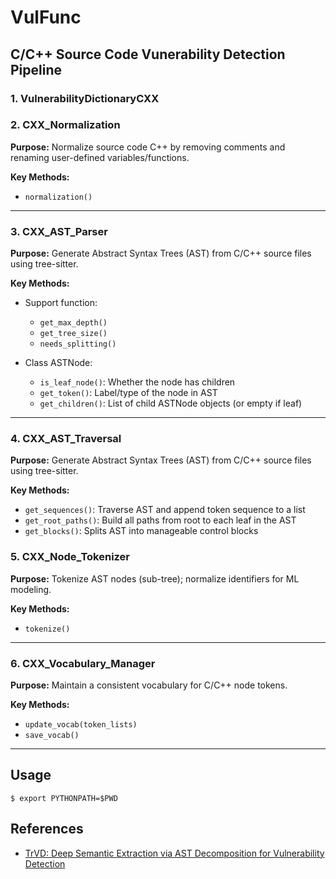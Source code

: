 # VulFunc

## C/C++ Source Code Vunerability Detection Pipeline

### 1. VulnerabilityDictionaryCXX

### 2. CXX_Normalization

**Purpose:** Normalize source code C++ by removing comments and renaming user-defined variables/functions.

**Key Methods:**

* `normalization()`

---

### 3. CXX_AST_Parser

**Purpose:** Generate Abstract Syntax Trees (AST) from C/C++ source files using tree-sitter.

**Key Methods:**

* Support function:
    * `get_max_depth()`
    * `get_tree_size()`
    * `needs_splitting()`

* Class ASTNode: 
    * `is_leaf_node()`: Whether the node has children
    * `get_token()`: Label/type of the node in AST
    * `get_children()`: List of child ASTNode objects (or empty if leaf)

---

### 4. CXX_AST_Traversal
**Purpose:** Generate Abstract Syntax Trees (AST) from C/C++ source files using tree-sitter.

**Key Methods:**

* `get_sequences()`: Traverse AST and append token sequence to a list
* `get_root_paths()`: Build all paths from root to each leaf in the AST
* `get_blocks()`: Splits AST into manageable control blocks

### 5. CXX_Node_Tokenizer

**Purpose:** Tokenize AST nodes (sub-tree); normalize identifiers for ML modeling.

**Key Methods:**

* `tokenize()`

---

### 6. CXX_Vocabulary_Manager

**Purpose:** Maintain a consistent vocabulary for C/C++ node tokens.

**Key Methods:**

* `update_vocab(token_lists)`
* `save_vocab()`

---

## Usage

```
$ export PYTHONPATH=$PWD
```

## References
* [TrVD: Deep Semantic Extraction via AST Decomposition for Vulnerability Detection](https://github.com/XUPT-SSS/TrVD/tree/main)
